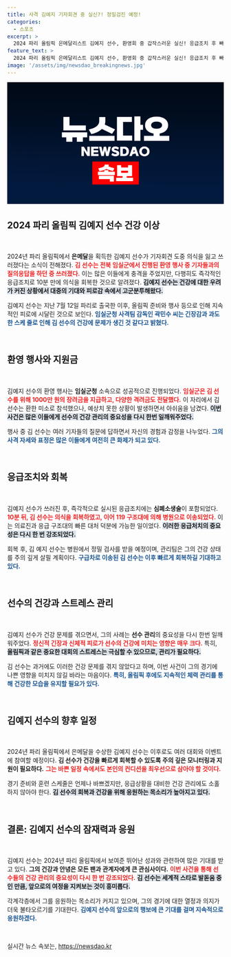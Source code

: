 ```yaml
---
title: 사격 김예지 기자회견 중 실신?! 정밀검진 예정!
categories:
  - 스포츠
excerpt: >
  2024 파리 올림픽 은메달리스트 김예지 선수, 환영회 중 갑작스러운 실신! 응급조치 후 빠르게 회복했지만, 긴장감과 피로가 원인으로 지목됐다. 그의 스토리와 실황을 밝혀봅니다!
feature_text: >
  2024 파리 올림픽 은메달리스트 김예지 선수, 환영회 중 갑작스러운 실신! 응급조치 후 빠르게 회복했지만, 긴장감과 피로가 원인으로 지목됐다. 그의 스토리와 실황을 밝혀봅니다!
image: '/assets/img/newsdao_breakingnews.jpg'
---
```


<p><img src="/assets/img/newsdao_breakingnews.jpg" alt="ontimetimes 속보" /></p>

<h2 data-ke-size="size26">2024 파리 올림픽 김예지 선수 건강 이상</h2>

<p data-ke-size="size16">&nbsp;</p>

<p>2024년 파리 올림픽에서 <b>은메달</b>을 획득한 김예지 선수가 기자회견 도중 의식을 잃고 쓰러졌다는 소식이 전해졌다. <b><span style="color: #ee2323;">김 선수는 전북 임실군에서 진행된 환영 행사 중 기자들과의 질의응답을 하던 중 쓰러졌다.</span></b> 이는 많은 이들에게 충격을 주었지만, 다행히도 즉각적인 응급조치로 10분 만에 의식을 회복한 것으로 알려졌다. <b><span style="background-color: #21538527;">김예지 선수는 건강에 대한 우려가 커진 상황에서 대중의 기대와 피로감 속에서 고군분투해왔다.</span></b> </p>

<p>김예지 선수는 지난 7월 12일 파리로 출국한 이후, 올림픽 준비와 행사 등으로 인해 지속적인 피로에 시달린 것으로 보인다. <b><span style="color: #1a5490;">임실군청 사격팀 감독인 곽민수 씨는 긴장감과 과도한 스케 줄로 인해 김 선수의 건강에 문제가 생긴 것 같다고 밝혔다.</span></b> </p>

<p data-ke-size="size16">&nbsp;</p>

<h2 data-ke-size="size26">환영 행사와 지원금</h2>

<p data-ke-size="size16">&nbsp;</p>

<p>김예지 선수의 환영 행사는 <b>임실군청</b> 소속으로 성공적으로 진행되었다. <b><span style="color: #ee2323;">임실군은 김 선수를 위해 1000만 원의 장려금을 지급하고, 다양한 격려금도 전달했다.</span></b> 이 자리에서 김 선수는 환한 미소로 참석했으나, 예상치 못한 상황이 발생하면서 아쉬움을 남겼다. <b><span style="background-color: #21538527;">이번 사건은 많은 이들에게 선수의 건강 관리의 중요성을 다시 한번 일깨워주었다.</span></b></p>

<p>행사 중 김 선수는 여러 기자들의 질문에 답하면서 자신의 경험과 감정을 나누었다. <b><span style="color: #1a5490;">그의 사격 자세와 표정은 많은 이들에게 여전히 큰 화제가 되고 있다.</span></b> </p>

<p data-ke-size="size16">&nbsp;</p>

<h2 data-ke-size="size26">응급조치와 회복</h2>

<p data-ke-size="size16">&nbsp;</p>

<p>김예지 선수가 쓰러진 후, 즉각적으로 실시된 응급조치에는 <b>심폐소생술</b>이 포함되었다. <b><span style="color: #ee2323;">10분 뒤, 김 선수는 의식을 회복하였고, 이어 119 구조대에 의해 병원으로 이송되었다.</span></b> 이는 의료진과 응급 구조대의 빠른 대처 덕분에 가능한 일이었다. <b><span style="background-color: #21538527;">이러한 응급처치의 중요성은 다시 한 번 강조되었다.</span></b> </p>

<p>회복 후, 김 예지 선수는 병원에서 정밀 검사를 받을 예정이며, 관리팀은 그의 건강 상태를 주의 깊게 살필 계획이다. <b><span style="color: #1a5490;">구급차로 이송된 김 선수는 이후 빠르게 회복하길 기대하고 있다.</span></b></p>

<p data-ke-size="size16">&nbsp;</p>

<h2 data-ke-size="size26">선수의 건강과 스트레스 관리</h2>

<p data-ke-size="size16">&nbsp;</p>

<p>김예지 선수가 건강 문제를 겪으면서, 그의 사례는 <b>선수 관리</b>의 중요성을 다시 한번 일깨워주었다. <b><span style="color: #ee2323;">정신적 긴장과 신체적 피로가 선수의 건강에 미치는 영향은 매우 크다.</span></b> 특히, <b><span style="background-color: #21538527;">올림픽과 같은 중요한 대회의 스트레스는 극심할 수 있으므로, 관리가 필요하다.</span></b> </p>

<p>김 선수는 과거에도 이러한 건강 문제를 겪지 않았다고 하며, 이번 사건이 그의 경기에 나쁜 영향을 미치지 않길 바라는 마음이다. <b><span style="color: #1a5490;">특히, 올림픽 후에도 지속적인 체력 관리를 통해 건강한 모습을 유지할 필요가 있다.</span></b> </p>

<p data-ke-size="size16">&nbsp;</p>

<h2 data-ke-size="size26">김예지 선수의 향후 일정</h2>

<p data-ke-size="size16">&nbsp;</p>

<p>2024년 파리 올림픽에서 은메달을 수상한 김예지 선수는 이후로도 여러 대회와 이벤트에 참여할 예정이다. <b>김 선수가 건강을 빠르게 회복할 수 있도록 주의 깊은 모니터링과 지원이 필요하다.</b> <b><span style="color: #ee2323;">그는 바쁜 일정 속에서도 본인의 컨디션을 최우선으로 삼아야 할 것이다.</span></b> </p>

<p>경기 준비와 훈련 스케줄은 언제나 바쁘겠지만, 응급상황을 대비한 건강 관리에도 소홀하지 않아야 한다. <b><span style="background-color: #21538527;">김 선수의 회복과 건강을 위해 응원하는 목소리가 높아지고 있다.</span></b> </p>

<p data-ke-size="size16">&nbsp;</p>

<h2 data-ke-size="size26">결론: 김예지 선수의 잠재력과 응원</h2>

<p data-ke-size="size16">&nbsp;</p>

<p>김예지 선수는 2024년 파리 올림픽에서 보여준 뛰어난 성과와 관련하여 많은 기대를 받고 있다. <b>그의 건강과 안녕은 모든 팬과 관계자에게 큰 관심사이다.</b> <b><span style="color: #ee2323;">이번 사건을 통해 선수들의 건강 관리의 중요성이 다시 한 번 강조되었다.</span></b> <b><span style="background-color: #21538527;">김 선수는 세계적 스타로 발돋움 중인 만큼, 앞으로의 여정을 지켜보는 것이 흥미롭다.</span></b> </p>

<p>각계각층에서 그를 응원하는 목소리가 커지고 있으며, 그의 경기에 대한 열정과 의지가 더욱 불타오르기를 기대한다. <b><span style="color: #1a5490;">김예지 선수의 앞으로의 행보에 큰 기대를 걸며 지속적으로 응원하겠다.</span></b> </p>

<p data-ke-size="size16">&nbsp;</p>
실시간 뉴스 속보는, <a href="https://newsdao.kr" rel="dofollow">https://newsdao.kr</a>


